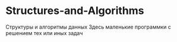 # Structures-and-Algorithms
Структуры и алгоритмы данных
Здесь маленькие программки с решением тех или иных задач
